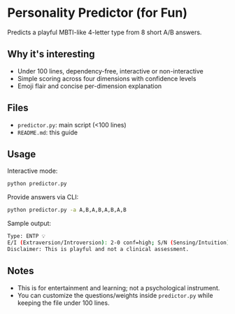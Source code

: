 # Personality Predictor (for Fun)

Predicts a playful MBTI-like 4-letter type from 8 short A/B answers.

## Why it's interesting
- Under 100 lines, dependency-free, interactive or non-interactive
- Simple scoring across four dimensions with confidence levels
- Emoji flair and concise per-dimension explanation

## Files
- `predictor.py`: main script (<100 lines)
- `README.md`: this guide

## Usage
Interactive mode:

```bash
python predictor.py
```

Provide answers via CLI:

```bash
python predictor.py -a A,B,A,B,A,B,A,B
```

Sample output:

```bash
Type: ENTP 💡
E/I (Extraversion/Introversion): 2-0 conf=high; S/N (Sensing/Intuition): 0-2 conf=high; T/F (Thinking/Feeling): 2-0 conf=high; J/P (Judging/Perceiving): 0-2 conf=high
Disclaimer: This is playful and not a clinical assessment.
```

## Notes
- This is for entertainment and learning; not a psychological instrument.
- You can customize the questions/weights inside `predictor.py` while keeping the file under 100 lines.
